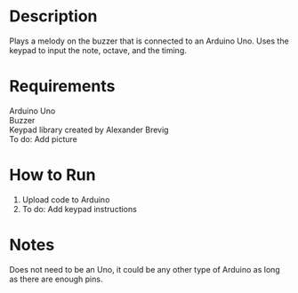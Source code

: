 # Description
Plays a melody on the buzzer that is connected to an Arduino Uno. Uses the keypad to input the note, octave, and the timing.

# Requirements
Arduino Uno  
Buzzer  
Keypad library created by Alexander Brevig  
To do: Add picture

# How to Run
1. Upload code to Arduino
2. To do: Add keypad instructions

# Notes
Does not need to be an Uno, it could be any other type of Arduino as long as there are enough pins.